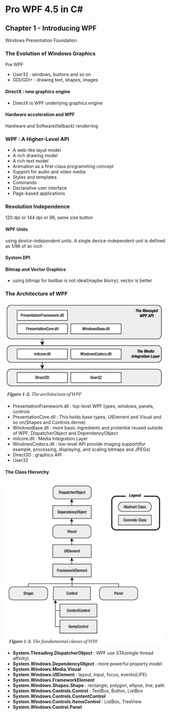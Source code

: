 # Pro WPF 4.5 in C#
## Chapter 1 - Introducing WPF
Windows Presentation Foundation
### The Evolution of Windows Graphics
Pre WPF
- User32 : windows, buttons and so on
- GDI/GDI+ : drawing text, shapes, images
#### DirectX : new graphics engine
- DirectX is WPF underlying graphics engine
#### Hardware acceleration and WPF
Hardware and Software(fallback) renderring
### WPF : A Higher-Level API
- A web-like layut model
- A rich drawing model
- A rich text model
- Animation as a first-class programming concept
- Support for audio and video media
- Styles and templates
- Commands
- Declarative user interface
- Page-based applications
### Resolution Independence
120 dpi or 144 dpi or 96, same size button
#### WPF Units
using _device-independent units_. A single device-independent unit is defined as 1/96 of an inch
#### System DPI
#### Bitmap and Vector Graphics
- using bitmap for toolbar is not ideal(maybe blurry), vector is better
### The Architecture of WPF
![](img/101.png)
- PresentationFramework.dll : top-level WPF types, windows, panels, controls
- PresentationCore.dll : This holds base types, UIElement and Visual and so on(Shapes and Controls derive)
- WindowsBase.dll : more basic ingredients and protential reused outside of WPF, DispatcherObject and DependencyObject
- milcore.dll : Media Integration Layer
- WindowsCodecs.dll : low-level API provide imaging support(for example, processing, displaying, and scaling bitmaps and JPEGs)
- Direct3D : graphics API
- User32
#### The Class Hierarchy
![](img/102.png)
- **System.Threading.DispatcherObject** : WPF use STA(single thread affinity)
- **System.Windows.DependencyObject** : more powerful property model
- **System.Windows.Media.Visual**
- **System.Windows.UIElement** : layout, input, focus, events(LIFE)
- **System.Windows.FrameworkElement**
- **System.Windows.Shapes.Shape** : rectangle, polygon, ellipse, line, path
- **System.Windows.Controls.Control** : TextBox, Button, ListBox
- **System.Windows.Controls.ContentControl**
- **System.Windows.Controls.ItemsControl** : ListBox, TreeView
- **System.Windows.Control.Panel**